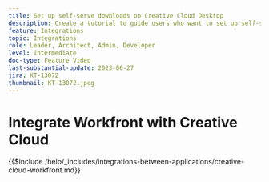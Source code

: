 ```yaml
---
title: Set up self-serve downloads on Creative Cloud Desktop
description: Create a tutorial to guide users who want to set up self-serve downloads on Creative Cloud Desktop.
feature: Integrations
topic: Integrations
role: Leader, Architect, Admin, Developer
level: Intermediate
doc-type: Feature Video
last-substantial-update: 2023-06-27
jira: KT-13072
thumbnail: KT-13072.jpeg
---
```


# Integrate Workfront with Creative Cloud

{{$include /help/_includes/integrations-between-applications/creative-cloud-workfront.md}}
